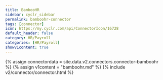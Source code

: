 ```yaml
---
title: BambooHR
sidebar: cyclr_sidebar
permalink: bamboohr-connector
tags: [connector]
icon: https://my.cyclr.com/api/ConnectorIcon/16728
default_header: false
category: HR/Payroll
categories: [HR/Payroll]
showv1content: true
---
```

{% assign connectordata = site.data.v2.connectors.connector-bamboohr %}
{% assign v1content = "bamboohr.md" %}
{% include v2/connector/connector.html %}	